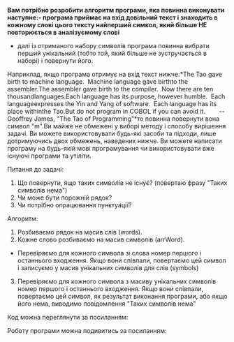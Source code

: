 **Вам потрібно розробити алгоритм програми, яка повинна виконувати наступне:- програма приймає на вхід довільний текст і знаходить в кожному слові цього тексту найперший символ, який більше НЕ повторюється в аналізуємому слові**

- далі із отриманого набору символів програма повинна вибрати перший унікальний (тобто той, який більше не зустручається в наборі) і повернути його.

Наприклад, якщо програма отримує на вхід текст нижче:*The Tao gave birth to machine language.  Machine language gave birthto the assembler.The assembler gave birth to the compiler.  Now there are ten thousandlanguages.Each language has its purpose, however humble.  Each languageexpresses the Yin and Yang of software.  Each language has its place withinthe Tao.But do not program in COBOL if you can avoid it.        -- Geoffrey James, "The Tao of Programming"*то повинна повернути вона символ "m".Ви майже не обмежені у виборі методу і способу вирішення задачі. Ви можете використовувати будь-які засоби та підходи, лише дотримуючись двох обмежень, наведених нижче. Ви можете написати програму на будь-якій мові програмування чи використовувати вже існуючі програми та утіліти.

Питання до задачі: 
 1. Що повернути, ящо таких символів не існує?  (повертаю фразу "Таких символів нема")
 2. Чи може бути порожній рядок?
 3. Чи потрібно опрацювання пунктуації? 

 Алгоритм:
 1. Розбиваємо рядок на масив слів (words).
 2. Кожне слово розбиваємо на масив символів (arrWord).
   - Перевіряємо для кожного символа зі слова номер першого і останнього входження. Якщо вони співпали, повертаємо цей символ і записуємо у масив унікальних символів для слів (symbols)
 3. Перевіряємо для кожного символа з масиву унікальних символів номер першого і останнього входження. Якщо вони співпали, повертаємо цей символ, як результат виконання програми, або якщо його нема, виводимо повідомлення "Таких символів нема"

 Код можна переглянути за посиланням:

 Роботу програми можна подивитись за посиланням: